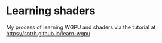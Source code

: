 # Learning shaders
My process of learning WGPU and shaders via the tutorial at https://sotrh.github.io/learn-wgpu
